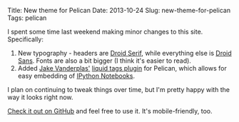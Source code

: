 Title: New theme for Pelican
Date: 2013-10-24
Slug: new-theme-for-pelican
Tags: pelican

I spent some time last weekend making minor changes to this site. Specifically:

1. New typography - headers are [Droid Serif](http://www.google.com/fonts/specimen/Droid+Serif), while everything else is [Droid Sans](http://www.google.com/fonts/specimen/Droid+Sans). Fonts are also a bit bigger (I think it's easier to read).
2. Added [Jake Vanderplas'](http://jakevdp.github.io/) [liquid tags plugin](https://github.com/getpelican/pelican-plugins/tree/master/liquid_tags) for Pelican, which allows for easy embedding of [IPython Notebooks](http://ipython.org/notebook.html).

I plan on continuing to tweak things over time, but I'm pretty happy with the way it looks right now.

[Check it out on GitHub](https://github.com/gjreda/notebook-simpler) and feel free to use it. It's mobile-friendly, too.